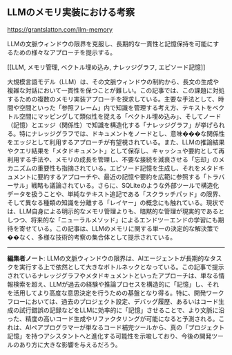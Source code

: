 ## LLMのメモリ実装における考察

https://grantslatton.com/llm-memory

LLMの文脈ウィンドウの限界を克服し、長期的な一貫性と記憶保持を可能にするための様々なアプローチを提示する。

[[LLM, メモリ管理, ベクトル埋め込み, ナレッジグラフ, エピソード記憶]]

大規模言語モデル（LLM）は、その文脈ウィンドウの制約から、長文の生成や複雑な対話において一貫性を保つことが難しい。この記事では、この課題に対処するための複数のメモリ実装アプローチを探求している。主要な手法として、時間や空間といった「参照フレーム」内で知識を管理する考え方、テキストをベクトル空間にマッピングして類似性を捉える「ベクトル埋め込み」、そしてノード（記憶）とエッジ（関係性）で知識を構造化する「ナレッジグラフ」が挙げられる。特にナレッジグラフでは、ドキュメントをノードとし、意味���な関係性をエッジとして利用するアプローチが有望視されている。また、LLMの推論結果やクエリ結果を「メタドキュメント」として保存し、キャッシュや要約として再利用する手法や、メモリの成長を管理し、不要な接続を減衰させる「忘却」のメカニズムの重要性も指摘されている。エピソード記憶を生成し、それをメタドキュメントに要約するアプローチや、最近の記憶や要約を広範に参照する「トラバーサル」戦略も議論されている。さらに、SQLiteのような外部ツールで構造化データを扱うことや、単純なテキスト追記である「スクラッチパッド」の限界、そして異なる種類の知識を分離する「レイヤー」の概念にも触れている。現状では、LLM自身による明示的なメモリ管理よりも、暗黙的な管理が現実的であるとしつつ、将来的な「ニューラルメソッド」によるエンドツーエンドの学習にも期待を寄せている。この記事は、LLMのメモリに関する単一の決定的な解決策で��なく、多様な技術的考察の集合体として提示されている。

---

**編集者ノート**: LLMの文脈ウィンドウの限界は、AIエージェントが長期的なタスクを実行する上で依然として大きなボトルネックとなっている。この記事で提示されているナレッジグラフやメタドキュメントといったアプローチは、単なる情報検索を超え、LLMが過去の経験や推論プロセスを構造的に「記憶」し、それを活用してより高度な意思決定を行うための基盤となり得る。特に、開発ワークフローにおいては、過去のプロジェクト設定、デバッグ履歴、あるいはコード生成の試行錯誤の記録などをLLMに効率的に「記憶」させることで、より文脈に沿った、精度の高いコード生成やリファクタリングが可能になると予測される。これは、AIペアプログラマーが単なるコード補完ツールから、真の「プロジェクト記憶」を持つアシスタントへと進化する可能性を示唆しており、今後の開発ツールのあり方に大きな影響を与えるだろう。
